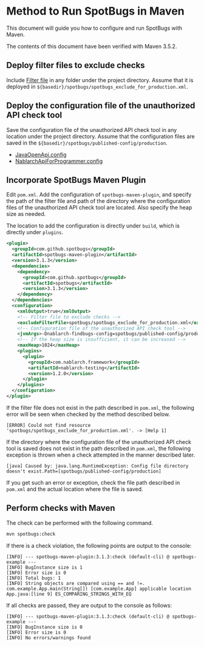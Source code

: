 # Method to Run SpotBugs in Maven

This document will guide you how to configure and run SpotBugs with Maven.

The contents of this document have been verified with Maven 3.5.2.

## Deploy filter files to exclude checks

Include [Filter file](../spotbugs-example/spotbugs/spotbugs_exclude_for_production.xml) in any folder under the project directory. 
Assume that it is deployed in `${basedir}/spotbugs/spotbugs_exclude_for_production.xml`.

## Deploy the configuration file of the unauthorized API check tool

Save the configuration file of the unauthorized API check tool in any location under the project directory.
Assume that the configuration files are saved in the `${basedir}/spotbugs/published-config/production`.

- [JavaOpenApi.config](../spotbugs-example/spotbugs/published-config/production/JavaOpenApi.config)
- [NablarchApiForProgrammer.config](../spotbugs-example/spotbugs/published-config/production/NablarchApiForProgrammer.config)

## Incorporate SpotBugs Maven Plugin

Edit `pom.xml`.
Add the configuration of `spotbugs-maven-plugin`, and specify the path of the filter file and path of the directory where the configuration files of the unauthorized API check tool are located.
Also specify the heap size as needed.

The location to add the configuration is directly under `build`, which is directly under `plugins`.

```xml
<plugin>
  <groupId>com.github.spotbugs</groupId>
  <artifactId>spotbugs-maven-plugin</artifactId>
  <version>3.1.3</version>
  <dependencies>
    <dependency>
      <groupId>com.github.spotbugs</groupId>
      <artifactId>spotbugs</artifactId>
      <version>3.1.3</version>
    </dependency>
  </dependencies>
  <configuration>
    <xmlOutput>true</xmlOutput>
    <!-- Filter file to exclude checks -->
    <excludeFilterFile>spotbugs/spotbugs_exclude_for_production.xml</excludeFilterFile>
    <!-- Configuration file of the unauthorized API check tool -->
    <jvmArgs>-Dnablarch-findbugs-config=spotbugs/published-config/production</jvmArgs>
    <!-- If the heap size is insufficient, it can be increased -->
    <maxHeap>1024</maxHeap>
    <plugins>
      <plugin>
        <groupId>com.nablarch.framework</groupId>
        <artifactId>nablarch-testing</artifactId>
        <version>1.2.0</version>
      </plugin>
    </plugins>
  </configuration>
</plugin>
```

If the filter file does not exist in the path described in `pom.xml`, the following error will be seen when checked by the method described below.

```
[ERROR] Could not find resource 'spotbugs/spotbugs_exclude_for_production.xml'. -> [Help 1]
```

If the directory where the configuration file of the unauthorized API check tool is saved does not exist in the path described in `pom.xml`, the following exception is thrown when a check attempted in the manner described later.

```
[java] Caused by: java.lang.RuntimeException: Config file directory doesn't exist.Path=[spotbugs/published-config/production]
```

If you get such an error or exception, check the file path described in `pom.xml` and the actual location where the file is saved.

## Perform checks with Maven

The check can be performed with the following command.

```sh
mvn spotbugs:check
```

If there is a check violation, the following points are output to the console:

```
[INFO] --- spotbugs-maven-plugin:3.1.3:check (default-cli) @ spotbugs-example ---
[INFO] BugInstance size is 1
[INFO] Error size is 0
[INFO] Total bugs: 1
[INFO] String objects are compared using == and !=. com.example.App.main(String[]) [com.example.App] applicable location App.java:[line 9] ES_COMPARING_STRINGS_WITH_EQ
```

If all checks are passed, they are output to the console as follows:

```
[INFO] --- spotbugs-maven-plugin:3.1.3:check (default-cli) @ spotbugs-example ---
[INFO] BugInstance size is 0
[INFO] Error size is 0
[INFO] No errors/warnings found
```

